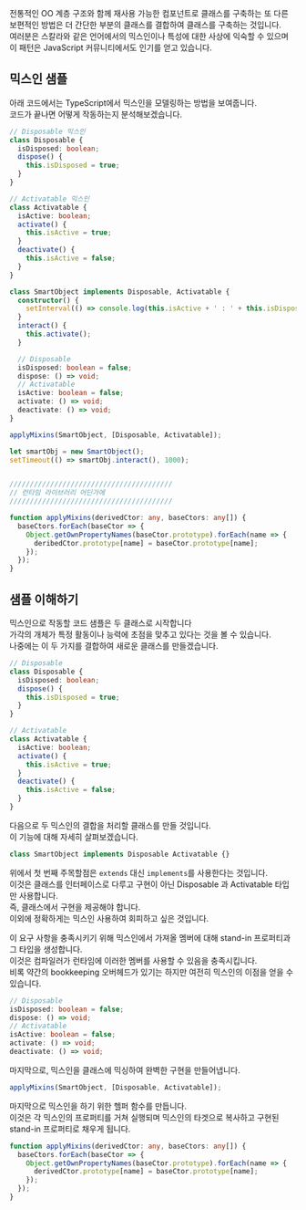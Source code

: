 전통적인 OO 계층 구조와 함께 재사용 가능한 컴포넌트로 클래스를 구축하는 또 다른 보편적인 방법은 더 간단한 부분의 클래스를 결합하여 클래스를 구축하는 것입니다.<br/>
여러분은 스칼라와 같은 언어에서의 믹스인이나 특성에 대한 사상에 익숙할 수 있으며 이 패턴은 JavaScript 커뮤니티에서도 인기를 얻고 있습니다.

## 믹스인 샘플

아래 코드에서는 TypeScript에서 믹스인을 모델링하는 방법을 보여줍니다.<br/>
코드가 끝나면 어떻게 작동하는지 분석해보겠습니다.

```ts
// Disposable 믹스인
class Disposable {
  isDisposed: boolean;
  dispose() {
    this.isDisposed = true;
  }
}

// Activatable 믹스인
class Activatable {
  isActive: boolean;
  activate() {
    this.isActive = true;
  }
  deactivate() {
    this.isActive = false;
  }
}

class SmartObject implements Disposable, Activatable {
  constructor() {
    setInterval(() => console.log(this.isActive + ' : ' + this.isDisposed), 500);
  }
  interact() {
    this.activate();
  }

  // Disposable
  isDisposed: boolean = false;
  dispose: () => void;
  // Activatable
  isActive: boolean = false;
  activate: () => void;
  deactivate: () => void;
}

applyMixins(SmartObject, [Disposable, Activatable]);

let smartObj = new SmartObject();
setTimeout(() => smartObj.interact(), 1000);


////////////////////////////////////////
// 런타임 라이브러리 어딘가에
////////////////////////////////////////

function applyMixins(derivedCtor: any, baseCtors: any[]) {
  baseCtors.forEach(baseCtor => {
    Object.getOwnPropertyNames(baseCtor.prototype).forEach(name => {
      deribedCtor.prototype[name] = baseCtor.prototype[name];
    });
  });
}
```

## 샘플 이해하기

믹스인으로 작동할 코드 샘플은 두 클래스로 시작합니다<br/>
가각의 개체가 특정 활동이나 능력에 초점을 맞추고 있다는 것을 볼 수 있습니다.<br/>
나중에는 이 두 가지를 결합하여 새로운 클래스를 만들겠습니다.

```ts
// Disposable
class Disposable {
  isDisposed: boolean;
  dispose() {
    this.isDisposed = true;
  }
}

// Activatable
class Activatable {
  isActive: boolean;
  activate() {
    this.isActive = true;
  }
  deactivate() {
    this.isActive = false;
  }
}
```

다음으로 두 믹스인의 결합을 처리할 클래스를 만들 것입니다.<br/>
이 기능에 대해 자세히 살펴보겠습니다.

```ts
class SmartObject implements Disposable Activatable {}
```

위에서 첫 번째 주목할점은 `extends` 대신 `implements`를 사용한다는 것입니다.<br/>
이것은 클래스를 인터페이스로 다루고 구현이 아닌 Disposable 과 Activatable 타입만 사용합니다.<br/>
즉, 클래스에서 구현을 제공해야 합니다.<br/>
이외에 정확하게는 믹스인 사용하여 회피하고 싶은 것입니다.

이 요구 사항을 충족시키기 위해 믹스인에서 가져올 멤버에 대해 stand-in 프로퍼티과 그 타입을 생성합니다.<br/>
이것은 컴파일러가 런타임에 이러한 멤버를 사용할 수 있음을 충족시킵니다.<br/>
비록 약간의 bookkeeping 오버헤드가 있기는 하지만 여전히 믹스인의 이점을 얻을 수 있습니다.


```ts
// Disposable
isDisposed: boolean = false;
dispose: () => void;
// Activatable
isActive: boolean = false;
activate: () => void;
deactivate: () => void;
```

마지막으로, 믹스인을 클래스에 믹싱하여 완벽한 구현을 만들어냅니다.

```ts
applyMixins(SmartObject, [Disposable, Activatable]);
```

마지막으로 믹스인을 하기 위한 헬퍼 함수를 만듭니다.<br/>
이것은 각 믹스인의 프로퍼티를 거쳐 실행되며 믹스인의 타겟으로 복사하고 구현된 stand-in 프로퍼티로 채우게 됩니다.

```ts
function applyMixins(derivedCtor: any, baseCtors: any[]) {
  baseCtors.forEach(baseCtor => {
    Object.getOwnPropertyNames(baseCtor.prototype).forEach(name => {
      derivedCtor.prototype[name] = baseCtor.prototype[name];
    });
  });
}
```